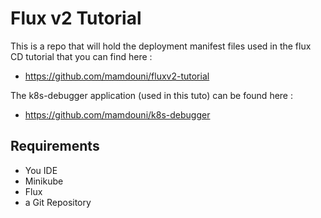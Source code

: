 # Flux v2 Tutorial

This is a repo that will hold the deployment manifest files used in the flux CD tutorial that you can find here :
- https://github.com/mamdouni/fluxv2-tutorial

The k8s-debugger application (used in this tuto) can be found here :
- https://github.com/mamdouni/k8s-debugger

## Requirements

- You IDE
- Minikube
- Flux
- a Git Repository